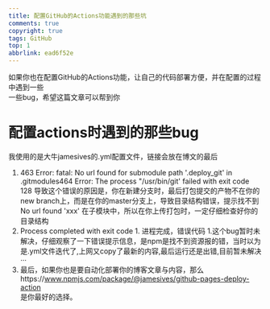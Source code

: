 ```yaml
---
title: 配置GitHub的Actions功能遇到的那些坑
comments: true
copyright: true
tags: GitHub
top: 1
abbrlink: ead6f52e
---
```

如果你也在配置GitHub的Actions功能，让自己的代码部署方便，并在配置的过程中遇到一些  
一些bug，希望这篇文章可以帮到你
<!--more-->
# 配置actions时遇到的那些bug
我使用的是大牛jamesives的.yml配置文件，链接会放在博文的最后
1.  463 Error: fatal: No url found for submodule path '.deploy_git' in .gitmodules464 Error: The process "/usr/bin/git' failed with exit code 128
导致这个错误的原因是，你在新建分支时，最后打包提交的产物不在你的new branch上，而是在你的master分支上，导致目录结构错误，提示找不到 No url found 'xxx' 在子模块中，所以在你上传打包时，一定仔细检查好你的目录结构
2.  Process completed with exit code 1. 进程完成，错误代码 1.这个bug暂时未解决，仔细观察了一下错误提示信息，是npm是找不到资源报的错，当时以为是.yml文件迭代了,上网又copy了最新的内容,最后运行还是出错,目前暂未解决···
3.  最后，如果你也是要自动化部署你的博客文章与内容，那么https://www.npmjs.com/package/@jamesives/github-pages-deploy-action  
是你最好的选择。

